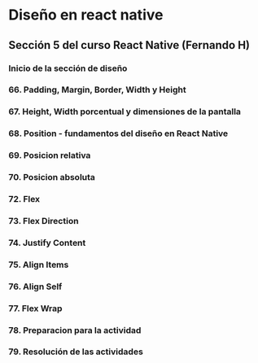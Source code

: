 # Diseño en react native
## Sección 5 del curso React Native (Fernando H)

### Inicio de la sección de diseño
### 66. Padding, Margin, Border, Width y Height
### 67. Height, Width porcentual y dimensiones de la pantalla
### 68. Position - fundamentos del diseño en React Native
### 69. Posicion relativa
### 70. Posicion absoluta
### 72. Flex
### 73. Flex Direction
### 74. Justify Content
### 75. Align Items
### 76. Align Self
### 77. Flex Wrap
### 78. Preparacion para la actividad
### 79. Resolución de las actividades